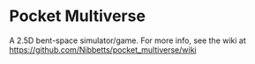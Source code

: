 # Pocket Multiverse

A 2.5D bent-space simulator/game.
For more info, see the wiki at https://github.com/Nibbetts/pocket_multiverse/wiki
